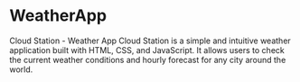 # WeatherApp
Cloud Station - Weather App  Cloud Station is a simple and intuitive weather application built with HTML, CSS, and JavaScript. It allows users to check the current weather conditions and hourly forecast for any city around the world.
